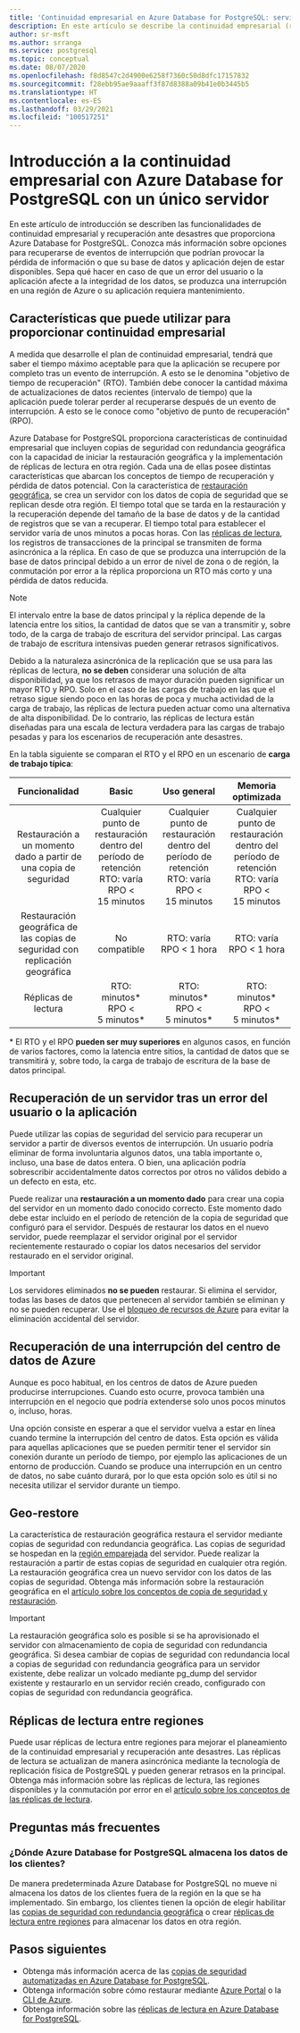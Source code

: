 ```yaml
---
title: 'Continuidad empresarial en Azure Database for PostgreSQL: servidor único'
description: En este artículo se describe la continuidad empresarial (restauración a un momento dado, interrupción del centro de datos, restauración geográfica, réplicas) al usar Azure Database for PostgreSQL.
author: sr-msft
ms.author: srranga
ms.service: postgresql
ms.topic: conceptual
ms.date: 08/07/2020
ms.openlocfilehash: f8d8547c2d4900e6258f7360c50d8dfc17157832
ms.sourcegitcommit: f28ebb95ae9aaaff3f87d8388a09b41e0b3445b5
ms.translationtype: HT
ms.contentlocale: es-ES
ms.lasthandoff: 03/29/2021
ms.locfileid: "100517251"
---
```

# <a name="overview-of-business-continuity-with-azure-database-for-postgresql---single-server"></a>Introducción a la continuidad empresarial con Azure Database for PostgreSQL con un único servidor

En este artículo de introducción se describen las funcionalidades de continuidad empresarial y recuperación ante desastres que proporciona Azure Database for PostgreSQL. Conozca más información sobre opciones para recuperarse de eventos de interrupción que podrían provocar la pérdida de información o que su base de datos y aplicación dejen de estar disponibles. Sepa qué hacer en caso de que un error del usuario o la aplicación afecte a la integridad de los datos, se produzca una interrupción en una región de Azure o su aplicación requiera mantenimiento.

## <a name="features-that-you-can-use-to-provide-business-continuity"></a>Características que puede utilizar para proporcionar continuidad empresarial

A medida que desarrolle el plan de continuidad empresarial, tendrá que saber el tiempo máximo aceptable para que la aplicación se recupere por completo tras un evento de interrupción. A esto se le denomina "objetivo de tiempo de recuperación" (RTO). También debe conocer la cantidad máxima de actualizaciones de datos recientes (intervalo de tiempo) que la aplicación puede tolerar perder al recuperarse después de un evento de interrupción. A esto se le conoce como "objetivo de punto de recuperación" (RPO).

Azure Database for PostgreSQL proporciona características de continuidad empresarial que incluyen copias de seguridad con redundancia geográfica con la capacidad de iniciar la restauración geográfica y la implementación de réplicas de lectura en otra región. Cada una de ellas posee distintas características que abarcan los conceptos de tiempo de recuperación y pérdida de datos potencial. Con la característica de [restauración geográfica](concepts-backup.md), se crea un servidor con los datos de copia de seguridad que se replican desde otra región. El tiempo total que se tarda en la restauración y la recuperación depende del tamaño de la base de datos y de la cantidad de registros que se van a recuperar. El tiempo total para establecer el servidor varía de unos minutos a pocas horas. Con las [réplicas de lectura](concepts-read-replicas.md), los registros de transacciones de la principal se transmiten de forma asincrónica a la réplica. En caso de que se produzca una interrupción de la base de datos principal debido a un error de nivel de zona o de región, la conmutación por error a la réplica proporciona un RTO más corto y una pérdida de datos reducida.

> [!NOTE]
> El intervalo entre la base de datos principal y la réplica depende de la latencia entre los sitios, la cantidad de datos que se van a transmitir y, sobre todo, de la carga de trabajo de escritura del servidor principal. Las cargas de trabajo de escritura intensivas pueden generar retrasos significativos. 
>
> Debido a la naturaleza asincrónica de la replicación que se usa para las réplicas de lectura, **no se deben** considerar una solución de alta disponibilidad, ya que los retrasos de mayor duración pueden significar un mayor RTO y RPO. Solo en el caso de las cargas de trabajo en las que el retraso sigue siendo poco en las horas de poca y mucha actividad de la carga de trabajo, las réplicas de lectura pueden actuar como una alternativa de alta disponibilidad. De lo contrario, las réplicas de lectura están diseñadas para una escala de lectura verdadera para las cargas de trabajo pesadas y para los escenarios de recuperación ante desastres.

En la tabla siguiente se comparan el RTO y el RPO en un escenario de **carga de trabajo típica**:

| **Funcionalidad** | **Basic** | **Uso general** | **Memoria optimizada** |
| :------------: | :-------: | :-----------------: | :------------------: |
| Restauración a un momento dado a partir de una copia de seguridad | Cualquier punto de restauración dentro del período de retención <br/> RTO: varía <br/>RPO < 15 minutos| Cualquier punto de restauración dentro del período de retención <br/> RTO: varía <br/>RPO < 15 minutos | Cualquier punto de restauración dentro del período de retención <br/> RTO: varía <br/>RPO < 15 minutos |
| Restauración geográfica de las copias de seguridad con replicación geográfica | No compatible | RTO: varía <br/>RPO < 1 hora | RTO: varía <br/>RPO < 1 hora |
| Réplicas de lectura | RTO: minutos* <br/>RPO < 5 minutos* | RTO: minutos* <br/>RPO < 5 minutos*| RTO: minutos* <br/>RPO < 5 minutos*|

 \* El RTO y el RPO **pueden ser muy superiores** en algunos casos, en función de varios factores, como la latencia entre sitios, la cantidad de datos que se transmitirá y, sobre todo, la carga de trabajo de escritura de la base de datos principal. 

## <a name="recover-a-server-after-a-user-or-application-error"></a>Recuperación de un servidor tras un error del usuario o la aplicación

Puede utilizar las copias de seguridad del servicio para recuperar un servidor a partir de diversos eventos de interrupción. Un usuario podría eliminar de forma involuntaria algunos datos, una tabla importante o, incluso, una base de datos entera. O bien, una aplicación podría sobrescribir accidentalmente datos correctos por otros no válidos debido a un defecto en esta, etc.

Puede realizar una **restauración a un momento dado** para crear una copia del servidor en un momento dado conocido correcto. Este momento dado debe estar incluido en el período de retención de la copia de seguridad que configuró para el servidor. Después de restaurar los datos en el nuevo servidor, puede reemplazar el servidor original por el servidor recientemente restaurado o copiar los datos necesarios del servidor restaurado en el servidor original.

> [!IMPORTANT]
> Los servidores eliminados **no se pueden** restaurar. Si elimina el servidor, todas las bases de datos que pertenecen al servidor también se eliminan y no se pueden recuperar. Use el [bloqueo de recursos de Azure](../azure-resource-manager/management/lock-resources.md) para evitar la eliminación accidental del servidor.

## <a name="recover-from-an-azure-data-center-outage"></a>Recuperación de una interrupción del centro de datos de Azure

Aunque es poco habitual, en los centros de datos de Azure pueden producirse interrupciones. Cuando esto ocurre, provoca también una interrupción en el negocio que podría extenderse solo unos pocos minutos o, incluso, horas.

Una opción consiste en esperar a que el servidor vuelva a estar en línea cuando termine la interrupción del centro de datos. Esta opción es válida para aquellas aplicaciones que se pueden permitir tener el servidor sin conexión durante un período de tiempo, por ejemplo las aplicaciones de un entorno de producción. Cuando se produce una interrupción en un centro de datos, no sabe cuánto durará, por lo que esta opción solo es útil si no necesita utilizar el servidor durante un tiempo.

## <a name="geo-restore"></a>Geo-restore

La característica de restauración geográfica restaura el servidor mediante copias de seguridad con redundancia geográfica. Las copias de seguridad se hospedan en la [región emparejada](../best-practices-availability-paired-regions.md) del servidor. Puede realizar la restauración a partir de estas copias de seguridad en cualquier otra región. La restauración geográfica crea un nuevo servidor con los datos de las copias de seguridad. Obtenga más información sobre la restauración geográfica en el [artículo sobre los conceptos de copia de seguridad y restauración](concepts-backup.md).

> [!IMPORTANT]
> La restauración geográfica solo es posible si se ha aprovisionado el servidor con almacenamiento de copia de seguridad con redundancia geográfica. Si desea cambiar de copias de seguridad con redundancia local a copias de seguridad con redundancia geográfica para un servidor existente, debe realizar un volcado mediante pg_dump del servidor existente y restaurarlo en un servidor recién creado, configurado con copias de seguridad con redundancia geográfica.

## <a name="cross-region-read-replicas"></a>Réplicas de lectura entre regiones
Puede usar réplicas de lectura entre regiones para mejorar el planeamiento de la continuidad empresarial y recuperación ante desastres. Las réplicas de lectura se actualizan de manera asincrónica mediante la tecnología de replicación física de PostgreSQL y pueden generar retrasos en la principal. Obtenga más información sobre las réplicas de lectura, las regiones disponibles y la conmutación por error en el [artículo sobre los conceptos de las réplicas de lectura](concepts-read-replicas.md). 

## <a name="faq"></a>Preguntas más frecuentes
### <a name="where-does-azure-database-for-postgresql-store-customer-data"></a>¿Dónde Azure Database for PostgreSQL almacena los datos de los clientes?
De manera predeterminada Azure Database for PostgreSQL no mueve ni almacena los datos de los clientes fuera de la región en la que se ha implementado. Sin embargo, los clientes tienen la opción de elegir habilitar las [copias de seguridad con redundancia geográfica](concepts-backup.md#backup-redundancy-options) o crear [réplicas de lectura entre regiones](concepts-read-replicas.md#cross-region-replication) para almacenar los datos en otra región.


## <a name="next-steps"></a>Pasos siguientes
- Obtenga más información acerca de las [copias de seguridad automatizadas en Azure Database for PostgreSQL](concepts-backup.md). 
- Obtenga información sobre cómo restaurar mediante [Azure Portal](howto-restore-server-portal.md) o la [CLI de Azure](howto-restore-server-cli.md).
- Obtenga información sobre las [réplicas de lectura en Azure Database for PostgreSQL](concepts-read-replicas.md).
